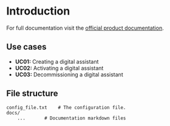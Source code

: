 # Introduction

For full documentation visit the [official product documentation](https://torocar.github.io/docsExercise/).

## Use cases

- **UC01:** Creating a digital assistant
- **UC02:** Activating a digital assistant
- **UC03:** Decommissioning a digital assistant

## File structure

    config_file.txt    # The configuration file.
    docs/
        ...       # Documentation markdown files
